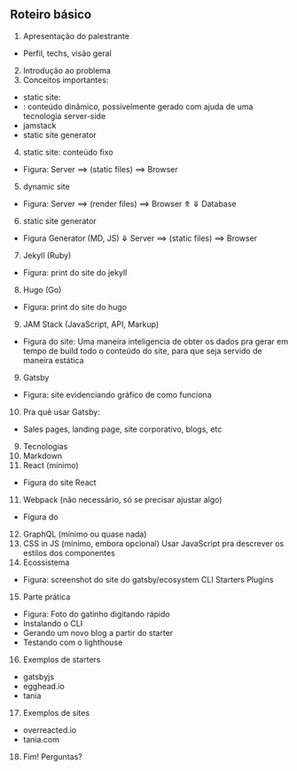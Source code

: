 ## Roteiro básico

1. Apresentação do palestrante
 - Perfil, techs, visão geral
2. Introdução ao problema
3. Conceitos importantes:
 - static site: 
 - : conteúdo dinâmico, possívelmente gerado com ajuda de uma tecnologia server-side
 - jamstack
 - static site generator
4. static site: conteúdo fixo
 - Figura:
     Server ⟹ (static files) ⟹ Browser 
5. dynamic site
 - Figura:
      Server ⟹ (render files) ⟹ Browser
       ⤊ ⤋
     Database
6. static site generator
 - Figura
    Generator (MD, JS)
        ⤋
      Server ⟹ (static files) ⟹ Browser 
7. Jekyll (Ruby)
 - Figura: print do site do jekyll
8. Hugo (Go)
 - Figura: print do site do hugo
9. JAM Stack (JavaScript, API, Markup)
 - Figura do site: Uma maneira inteligencia de obter os dados pra gerar em tempo de build todo o conteúdo do site, para que seja servido de maneira estática
9. Gatsby
 - Figura: site evidenciando gráfico de como funciona
10. Pra quê usar Gatsby:
 - Sales pages, landing page, site corporativo, blogs, etc
9. Tecnologias
10. Markdown
10. React (mínimo)
 - Figura do site React
11. Webpack (não necessário, só se precisar ajustar algo)
 - Figura do 
12. GraphQL (mínimo ou quase nada)
13. CSS in JS (mínimo, embora opcional)
 Usar JavaScript pra descrever os estilos dos componentes
14. Ecossistema
 - Figura: screenshot do site do gatsby/ecosystem
 CLI
 Starters
 Plugins
15. Parte prática
 - Figura: Foto do gatinho digitando rápido
 - Instalando o CLI
 - Gerando um novo blog a partir do starter
 - Testando com o lighthouse
16. Exemplos de starters
 - gatsbyjs
 - egghead.io
 - tania
17. Exemplos de sites
 - overreacted.io
 - tania.com
18. Fim! Perguntas?